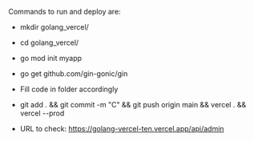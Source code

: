 Commands to run and deploy are:

- mkdir golang_vercel/
- cd golang_vercel/
- go mod init myapp
- go get github.com/gin-gonic/gin
- Fill code in folder accordingly

- git add . && git commit -m "C" && git push origin main && vercel . && vercel --prod

- URL to check: https://golang-vercel-ten.vercel.app/api/admin
